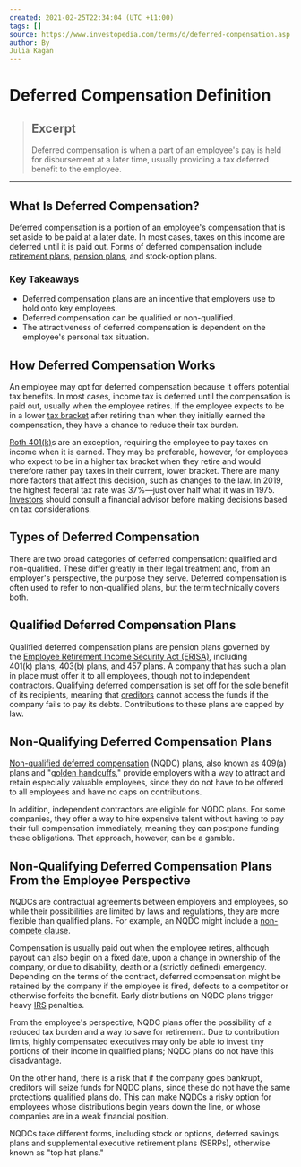 ```yaml
---
created: 2021-02-25T22:34:04 (UTC +11:00)
tags: []
source: https://www.investopedia.com/terms/d/deferred-compensation.asp
author: By
Julia Kagan
---
```


# Deferred Compensation Definition

> ## Excerpt
> Deferred compensation is when a part of an employee's pay is held for disbursement at a later time, usually providing a tax deferred benefit to the employee.

---
## What Is Deferred Compensation?

Deferred compensation is a portion of an employee's compensation that is set aside to be paid at a later date. In most cases, taxes on this income are deferred until it is paid out. Forms of deferred compensation include [retirement plans](https://www.investopedia.com/terms/r/retirement-planning.asp), [pension plans](https://www.investopedia.com/terms/p/pensionplan.asp), and stock-option plans.

### Key Takeaways

-   Deferred compensation plans are an incentive that employers use to hold onto key employees.
-   Deferred compensation can be qualified or non-qualified.
-   The attractiveness of deferred compensation is dependent on the employee's personal tax situation.

## How Deferred Compensation Works

An employee may opt for deferred compensation because it offers potential tax benefits. In most cases, income tax is deferred until the compensation is paid out, usually when the employee retires. If the employee expects to be in a lower [tax bracket](https://www.investopedia.com/terms/t/taxbracket.asp) after retiring than when they initially earned the compensation, they have a chance to reduce their tax burden.

[Roth 401(k)](https://www.investopedia.com/terms/r/roth401k.asp)s are an exception, requiring the employee to pay taxes on income when it is earned. They may be preferable, however, for employees who expect to be in a higher tax bracket when they retire and would therefore rather pay taxes in their current, lower bracket. There are many more factors that affect this decision, such as changes to the law. In 2019, the highest federal tax rate was 37%—just over half what it was in 1975. [Investors](https://www.investopedia.com/terms/i/investor.asp) should consult a financial advisor before making decisions based on tax considerations.

## Types of Deferred Compensation

There are two broad categories of deferred compensation: qualified and non-qualified. These differ greatly in their legal treatment and, from an employer's perspective, the purpose they serve. Deferred compensation is often used to refer to non-qualified plans, but the term technically covers both.

## Qualified Deferred Compensation Plans

Qualified deferred compensation plans are pension plans governed by the [Employee Retirement Income Security Act (ERISA)](https://www.investopedia.com/terms/e/erisa.asp), including 401(k) plans, 403(b) plans, and 457 plans. A company that has such a plan in place must offer it to all employees, though not to independent contractors. Qualifying deferred compensation is set off for the sole benefit of its recipients, meaning that [creditors](https://www.investopedia.com/terms/c/creditor.asp) cannot access the funds if the company fails to pay its debts. Contributions to these plans are capped by law.

## Non-Qualifying Deferred Compensation Plans

[Non-qualified deferred compensation](https://www.investopedia.com/terms/n/nqdc.asp) (NQDC) plans, also known as 409(a) plans and "[golden handcuffs](https://www.investopedia.com/terms/g/goldenhandcuffs.asp)," provide employers with a way to attract and retain especially valuable employees, since they do not have to be offered to all employees and have no caps on contributions.

In addition, independent contractors are eligible for NQDC plans. For some companies, they offer a way to hire expensive talent without having to pay their full compensation immediately, meaning they can postpone funding these obligations. That approach, however, can be a gamble. 

## Non-Qualifying Deferred Compensation Plans From the Employee Perspective

NQDCs are contractual agreements between employers and employees, so while their possibilities are limited by laws and regulations, they are more flexible than qualified plans. For example, an NQDC might include a [non-compete clause](https://www.investopedia.com/terms/n/noncompete-agreement.asp).

Compensation is usually paid out when the employee retires, although payout can also begin on a fixed date, upon a change in ownership of the company, or due to disability, death or a (strictly defined) emergency. Depending on the terms of the contract, deferred compensation might be retained by the company if the employee is fired, defects to a competitor or otherwise forfeits the benefit. Early distributions on NQDC plans trigger heavy [IRS](https://www.investopedia.com/terms/i/irs.asp) penalties.

From the employee's perspective, NQDC plans offer the possibility of a reduced tax burden and a way to save for retirement. Due to contribution limits, highly compensated executives may only be able to invest tiny portions of their income in qualified plans; NQDC plans do not have this disadvantage.

On the other hand, there is a risk that if the company goes bankrupt, creditors will seize funds for NQDC plans, since these do not have the same protections qualified plans do. This can make NQDCs a risky option for employees whose distributions begin years down the line, or whose companies are in a weak financial position. 

NQDCs take different forms, including stock or options, deferred savings plans and supplemental executive retirement plans (SERPs), otherwise known as "top hat plans."

